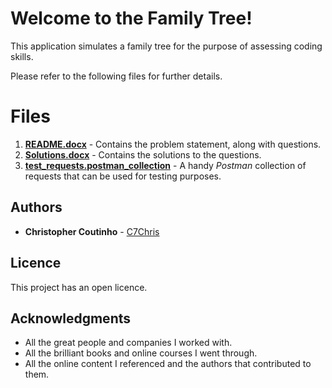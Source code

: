 # Welcome to the Family Tree!

This application simulates a family tree for the purpose of assessing coding skills.

Please refer to the following files for further details.

# Files
 1. **[README.docx](README.docx)** - Contains the problem statement, along with questions.
 2. **[Solutions.docx](Solutions.docx)** - Contains the solutions to the questions.
 3. **[test_requests.postman_collection](/src/test/resources/test_requests.postman_collection.json)** - A handy *Postman* collection of requests that can be used for testing purposes. 

## Authors

* **Christopher Coutinho** - [C7Chris](https://github.com/c7chris)

## Licence

This project has an open licence.

## Acknowledgments

* All the great people and companies I worked with.
* All the brilliant books and online courses I went through.
* All the online content I referenced and the authors that contributed to them.
